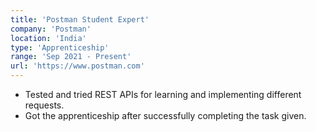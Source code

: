 ```yaml
---
title: 'Postman Student Expert'
company: 'Postman'
location: 'India'
type: 'Apprenticeship'
range: 'Sep 2021 - Present'
url: 'https://www.postman.com'
---
```


- Tested and tried REST APIs for learning and implementing different requests.
- Got the apprenticeship after successfully completing the task given.
